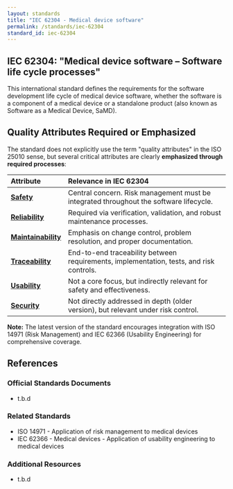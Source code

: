 ```yaml
---
layout: standards
title: "IEC 62304 - Medical device software"
permalink: /standards/iec-62304
standard_id: iec-62304
---
```


## IEC 62304: "Medical device software – Software life cycle processes"

This international standard defines the requirements for the software development life cycle of medical device software, whether the software is a component of a medical device or a standalone product (also known as Software as a Medical Device, SaMD).

## Quality Attributes Required or Emphasized

The standard does not explicitly use the term "quality attributes" in the ISO 25010 sense, but several critical attributes are clearly **emphasized through required processes**:

| Attribute | Relevance in IEC 62304 |
|:--- |:--- |
| **[Safety](/qualities/safety)** | Central concern. Risk management must be integrated throughout the software lifecycle. |
| **[Reliability](/qualities/reliability)** | Required via verification, validation, and robust maintenance processes. |
| **[Maintainability](/qualities/maintainability)** | Emphasis on change control, problem resolution, and proper documentation. |
| **[Traceability](/qualities/traceability)** | End-to-end traceability between requirements, implementation, tests, and risk controls. |
| **[Usability](/qualities/usability)** | Not a core focus, but indirectly relevant for safety and effectiveness. |
| **[Security](/qualities/security)** | Not directly addressed in depth (older version), but relevant under risk control. |

**Note:** The latest version of the standard encourages integration with ISO 14971 (Risk Management) and IEC 62366 (Usability Engineering) for comprehensive coverage.

## References

### Official Standards Documents
- t.b.d

### Related Standards
- ISO 14971 - Application of risk management to medical devices
- IEC 62366 - Medical devices - Application of usability engineering to medical devices

### Additional Resources
- t.b.d